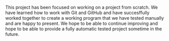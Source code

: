 This project has been focused on working on a project from scratch. We have learned how to work with Git and GitHub and have succesffully worked together to create a working program that we have tested manually and are happy to present. We hope to be able to continue improving and hope to be able to provide a fully automatic tested project sometime in the future.
